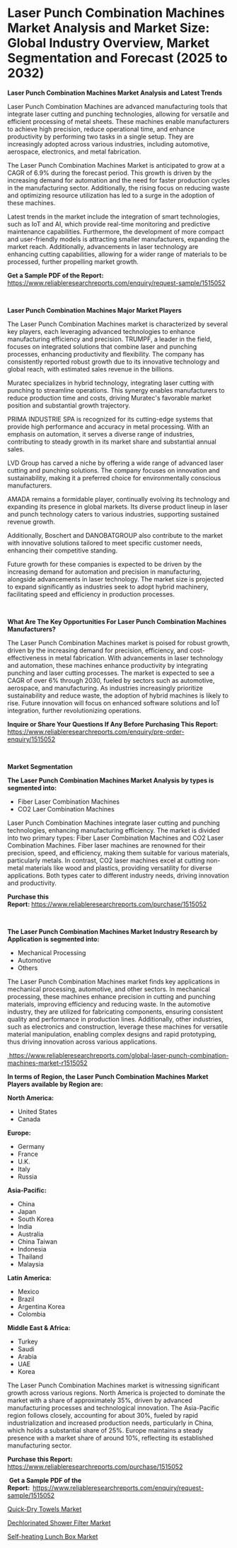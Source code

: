 <p><h1>Laser Punch Combination Machines Market Analysis and Market Size: Global Industry Overview, Market Segmentation and Forecast (2025 to 2032)</h1></p><p><strong>Laser Punch Combination Machines Market Analysis and Latest Trends</strong></p>
<p><p>Laser Punch Combination Machines are advanced manufacturing tools that integrate laser cutting and punching technologies, allowing for versatile and efficient processing of metal sheets. These machines enable manufacturers to achieve high precision, reduce operational time, and enhance productivity by performing two tasks in a single setup. They are increasingly adopted across various industries, including automotive, aerospace, electronics, and metal fabrication.</p><p>The Laser Punch Combination Machines Market is anticipated to grow at a CAGR of 6.9% during the forecast period. This growth is driven by the increasing demand for automation and the need for faster production cycles in the manufacturing sector. Additionally, the rising focus on reducing waste and optimizing resource utilization has led to a surge in the adoption of these machines. </p><p>Latest trends in the market include the integration of smart technologies, such as IoT and AI, which provide real-time monitoring and predictive maintenance capabilities. Furthermore, the development of more compact and user-friendly models is attracting smaller manufacturers, expanding the market reach. Additionally, advancements in laser technology are enhancing cutting capabilities, allowing for a wider range of materials to be processed, further propelling market growth.</p></p>
<p><strong>Get a Sample PDF of the Report:&nbsp;</strong> <a href="https://www.reliableresearchreports.com/enquiry/request-sample/1515052?utm_campaign=40&utm_medium=2&utm_source=Github&utm_content=ia&utm_term=18012025&utm_id=laser-punch-combination-machines">https://www.reliableresearchreports.com/enquiry/request-sample/1515052</a></p>
<p>&nbsp;</p>
<p><strong>Laser Punch Combination Machines Major Market Players</strong></p>
<p><p>The Laser Punch Combination Machines market is characterized by several key players, each leveraging advanced technologies to enhance manufacturing efficiency and precision. TRUMPF, a leader in the field, focuses on integrated solutions that combine laser and punching processes, enhancing productivity and flexibility. The company has consistently reported robust growth due to its innovative technology and global reach, with estimated sales revenue in the billions.</p><p>Muratec specializes in hybrid technology, integrating laser cutting with punching to streamline operations. This synergy enables manufacturers to reduce production time and costs, driving Muratec's favorable market position and substantial growth trajectory.</p><p>PRIMA INDUSTRIE SPA is recognized for its cutting-edge systems that provide high performance and accuracy in metal processing. With an emphasis on automation, it serves a diverse range of industries, contributing to steady growth in its market share and substantial annual sales.</p><p>LVD Group has carved a niche by offering a wide range of advanced laser cutting and punching solutions. The company focuses on innovation and sustainability, making it a preferred choice for environmentally conscious manufacturers. </p><p>AMADA remains a formidable player, continually evolving its technology and expanding its presence in global markets. Its diverse product lineup in laser and punch technology caters to various industries, supporting sustained revenue growth.</p><p>Additionally, Boschert and DANOBATGROUP also contribute to the market with innovative solutions tailored to meet specific customer needs, enhancing their competitive standing.</p><p>Future growth for these companies is expected to be driven by the increasing demand for automation and precision in manufacturing, alongside advancements in laser technology. The market size is projected to expand significantly as industries seek to adopt hybrid machinery, facilitating speed and efficiency in production processes.</p></p>
<p>&nbsp;</p>
<p><strong>What Are The Key Opportunities For Laser Punch Combination Machines Manufacturers?</strong></p>
<p><p>The Laser Punch Combination Machines market is poised for robust growth, driven by the increasing demand for precision, efficiency, and cost-effectiveness in metal fabrication. With advancements in laser technology and automation, these machines enhance productivity by integrating punching and laser cutting processes. The market is expected to see a CAGR of over 6% through 2030, fueled by sectors such as automotive, aerospace, and manufacturing. As industries increasingly prioritize sustainability and reduce waste, the adoption of hybrid machines is likely to rise. Future innovation will focus on enhanced software solutions and IoT integration, further revolutionizing operations.</p></p>
<p><strong>Inquire or Share Your Questions If Any Before Purchasing This Report:</strong> <a href="https://www.reliableresearchreports.com/enquiry/pre-order-enquiry/1515052?utm_campaign=40&utm_medium=2&utm_source=Github&utm_content=ia&utm_term=18012025&utm_id=laser-punch-combination-machines">https://www.reliableresearchreports.com/enquiry/pre-order-enquiry/1515052</a></p>
<p>&nbsp;</p>
<p><strong>Market Segmentation</strong></p>
<p><strong>The Laser Punch Combination Machines Market Analysis by types is segmented into:</strong></p>
<p><ul><li>Fiber Laser Combination Machines</li><li>CO2 Laer Combination Machines</li></ul></p>
<p><p>Laser Punch Combination Machines integrate laser cutting and punching technologies, enhancing manufacturing efficiency. The market is divided into two primary types: Fiber Laser Combination Machines and CO2 Laser Combination Machines. Fiber laser machines are renowned for their precision, speed, and efficiency, making them suitable for various materials, particularly metals. In contrast, CO2 laser machines excel at cutting non-metal materials like wood and plastics, providing versatility for diverse applications. Both types cater to different industry needs, driving innovation and productivity.</p></p>
<p><strong>Purchase this Report:&nbsp;</strong><a href="https://www.reliableresearchreports.com/purchase/1515052?utm_campaign=40&utm_medium=2&utm_source=Github&utm_content=ia&utm_term=18012025&utm_id=laser-punch-combination-machines">https://www.reliableresearchreports.com/purchase/1515052</a></p>
<p>&nbsp;</p>
<p><strong>The Laser Punch Combination Machines Market Industry Research by Application is segmented into:</strong></p>
<p><ul><li>Mechanical Processing</li><li>Automotive</li><li>Others</li></ul></p>
<p><p>The Laser Punch Combination Machines market finds key applications in mechanical processing, automotive, and other sectors. In mechanical processing, these machines enhance precision in cutting and punching materials, improving efficiency and reducing waste. In the automotive industry, they are utilized for fabricating components, ensuring consistent quality and performance in production lines. Additionally, other industries, such as electronics and construction, leverage these machines for versatile material manipulation, enabling complex designs and rapid prototyping, thus driving innovation across various applications.</p></p>
<p><a href="https://www.reliableresearchreports.com/global-laser-punch-combination-machines-market-r1515052?utm_campaign=40&utm_medium=2&utm_source=Github&utm_content=ia&utm_term=18012025&utm_id=laser-punch-combination-machines">&nbsp;https://www.reliableresearchreports.com/global-laser-punch-combination-machines-market-r1515052</a></p>
<p><strong>In terms of Region, the Laser Punch Combination Machines Market Players available by Region are:</strong></p>
<p>
    <p> <strong> North America: </strong>
        <ul>
            <li>United States</li>
            <li>Canada</li>
        </ul>
        </p> 
    <p> <strong> Europe: </strong>
        <ul>
            <li>Germany</li>
            <li>France</li>
            <li>U.K.</li>
            <li>Italy</li>
            <li>Russia</li>
        </ul>
        </p> 
    <p> <strong> Asia-Pacific: </strong>
        <ul>
            <li>China</li>
            <li>Japan</li>
            <li>South Korea</li>
            <li>India</li>
            <li>Australia</li>
            <li>China Taiwan</li>
            <li>Indonesia</li>
            <li>Thailand</li>
            <li>Malaysia</li>
        </ul>
        </p> 
    <p> <strong> Latin America: </strong>
        <ul>
            <li>Mexico</li>
            <li>Brazil</li>
            <li>Argentina Korea</li>
            <li>Colombia</li>
        </ul>
        </p> 
    <p> <strong> Middle East & Africa: </strong>
        <ul>
            <li>Turkey</li>
            <li>Saudi</li>
            <li>Arabia</li>
            <li>UAE</li>
            <li>Korea</li>
        </ul>
    </p>
    </p>
<p><p>The Laser Punch Combination Machines market is witnessing significant growth across various regions. North America is projected to dominate the market with a share of approximately 35%, driven by advanced manufacturing processes and technological innovation. The Asia-Pacific region follows closely, accounting for about 30%, fueled by rapid industrialization and increased production needs, particularly in China, which holds a substantial share of 25%. Europe maintains a steady presence with a market share of around 10%, reflecting its established manufacturing sector.</p></p>
<p><strong>Purchase this Report: </strong><a href="https://www.reliableresearchreports.com/purchase/1515052?utm_campaign=40&utm_medium=2&utm_source=Github&utm_content=ia&utm_term=18012025&utm_id=laser-punch-combination-machines">https://www.reliableresearchreports.com/purchase/1515052</a></p>
<p>&nbsp;<strong>Get a Sample PDF of the Report:&nbsp;&nbsp;</strong><a href="https://www.reliableresearchreports.com/enquiry/request-sample/1515052?utm_campaign=40&utm_medium=2&utm_source=Github&utm_content=ia&utm_term=18012025&utm_id=laser-punch-combination-machines">https://www.reliableresearchreports.com/enquiry/request-sample/1515052</a></p>
<p><strong></strong></p>
<p><p><a href="https://github.com/tanekacalderon743/Market-Research-Report-List-1/blob/main/quick-dry-towels-market.md?utm_campaign=40&utm_medium=2&utm_source=Github&utm_content=ia&utm_term=18012025&utm_id=laser-punch-combination-machines">Quick-Dry Towels Market</a></p><p><a href="https://github.com/lvaill871987/Market-Research-Report-List-1/blob/main/dechlorinated-shower-filter-market.md?utm_campaign=40&utm_medium=2&utm_source=Github&utm_content=ia&utm_term=18012025&utm_id=laser-punch-combination-machines">Dechlorinated Shower Filter Market</a></p><p><a href="https://github.com/klaassenmackenzie6/Market-Research-Report-List-1/blob/main/self-heating-lunch-box-market.md?utm_campaign=40&utm_medium=2&utm_source=Github&utm_content=ia&utm_term=18012025&utm_id=laser-punch-combination-machines">Self-heating Lunch Box Market</a></p></p>